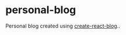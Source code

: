 # personal-blog
Personal blog created using [create-react-blog](https://github.com/jamesknelson/create-react-blog)..
